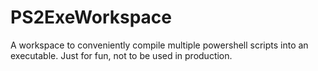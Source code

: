# PS2ExeWorkspace
A workspace to conveniently compile multiple powershell scripts into an executable. Just for fun, not to be used in production.

